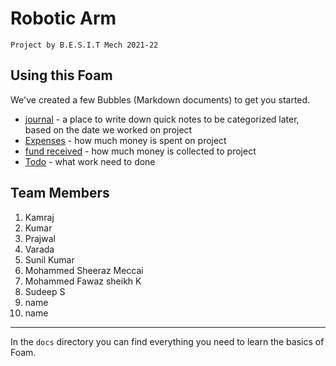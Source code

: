 # Robotic Arm

    Project by B.E.S.I.T Mech 2021-22

## Using this Foam

We've created a few Bubbles (Markdown documents) to get you started.

- [journal](journal.md) - a place to write down quick notes to be categorized later, based on the date we worked on project
- [Expenses](Expenses.md) - how much money is spent on project
- [fund received](fund%20received.md) - how much money is collected to project
- [Todo](todo.md) - what work need to done

## Team Members

1. Kamraj
2. Kumar
3. Prajwal
4. Varada
5. Sunil Kumar
6. Mohammed Sheeraz Meccai
7. Mohammed Fawaz sheikh K
8. Sudeep S
9. name
10. name

---

In the `docs` directory you can find everything you need to learn the basics of Foam.
